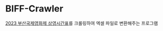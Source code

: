 # BIFF-Crawler

[2023 부산국제영화제 상영시간표](https://www.biff.kr/kor/html/schedule/date.asp?day1=6)를 크롤링하여 엑셀 파일로 변환해주는 프로그램
